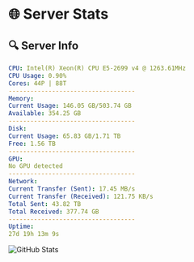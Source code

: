 # 🌐 Server Stats
## 🔍 Server Info
```yaml
CPU: Intel(R) Xeon(R) CPU E5-2699 v4 @ 1263.61MHz
CPU Usage: 0.90%
Cores: 44P | 88T
-----------------------------------
Memory:
Current Usage: 146.05 GB/503.74 GB
Available: 354.25 GB
-----------------------------------
Disk:
Current Usage: 65.83 GB/1.71 TB
Free: 1.56 TB
-----------------------------------
GPU:
No GPU detected
-----------------------------------
Network:
Current Transfer (Sent): 17.45 MB/s
Current Transfer (Received): 121.75 KB/s
Total Sent: 43.82 TB
Total Received: 377.74 GB
-----------------------------------
Uptime:
27d 19h 13m 9s
```
![GitHub Stats](https://img.shields.io/badge/Updated-2025-04-04_16:35:58-blue)